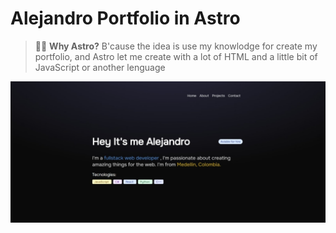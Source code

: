 # Alejandro Portfolio in Astro

> 🧑‍🚀 **Why Astro?** B'cause the idea is use my knowlodge for create my portfolio, and Astro let me create with a lot of HTML and a little bit of JavaScript or another lenguage

![just-the-basics](/public/images/README/ssPage.jpeg)

